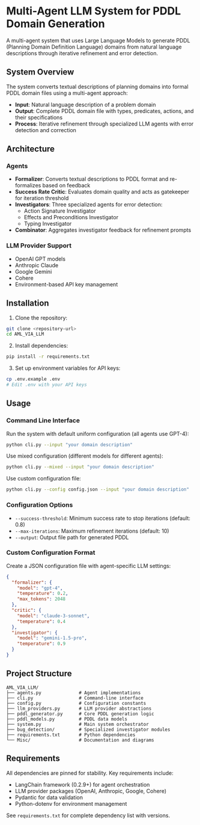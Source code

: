 # Multi-Agent LLM System for PDDL Domain Generation

A multi-agent system that uses Large Language Models to generate PDDL (Planning Domain Definition Language) domains from natural language descriptions through iterative refinement and error detection.

## System Overview

The system converts textual descriptions of planning domains into formal PDDL domain files using a multi-agent approach:

- **Input**: Natural language description of a problem domain
- **Output**: Complete PDDL domain file with types, predicates, actions, and their specifications
- **Process**: Iterative refinement through specialized LLM agents with error detection and correction

## Architecture

### Agents
- **Formalizer**: Converts textual descriptions to PDDL format and re-formalizes based on feedback
- **Success Rate Critic**: Evaluates domain quality and acts as gatekeeper for iteration threshold
- **Investigators**: Three specialized agents for error detection:
  - Action Signature Investigator
  - Effects and Preconditions Investigator  
  - Typing Investigator
- **Combinator**: Aggregates investigator feedback for refinement prompts

### LLM Provider Support
- OpenAI GPT models
- Anthropic Claude
- Google Gemini
- Cohere
- Environment-based API key management

## Installation

1. Clone the repository:
```bash
git clone <repository-url>
cd AML_VIA_LLM
```

2. Install dependencies:
```bash
pip install -r requirements.txt
```

3. Set up environment variables for API keys:
```bash
cp .env.example .env
# Edit .env with your API keys
```

## Usage

### Command Line Interface

Run the system with default uniform configuration (all agents use GPT-4):
```bash
python cli.py --input "your domain description"
```

Use mixed configuration (different models for different agents):
```bash
python cli.py --mixed --input "your domain description"
```

Use custom configuration file:
```bash
python cli.py --config config.json --input "your domain description"
```

### Configuration Options

- `--success-threshold`: Minimum success rate to stop iterations (default: 0.8)
- `--max-iterations`: Maximum refinement iterations (default: 10)
- `--output`: Output file path for generated PDDL

### Custom Configuration Format

Create a JSON configuration file with agent-specific LLM settings:
```json
{
  "formalizer": {
    "model": "gpt-4",
    "temperature": 0.2,
    "max_tokens": 2048
  },
  "critic": {
    "model": "claude-3-sonnet",
    "temperature": 0.4
  },
  "investigator": {
    "model": "gemini-1.5-pro",
    "temperature": 0.9
  }
}
```

## Project Structure

```
AML_VIA_LLM/
├── agents.py              # Agent implementations
├── cli.py                 # Command-line interface
├── config.py              # Configuration constants
├── llm_providers.py       # LLM provider abstractions
├── pddl_generator.py      # Core PDDL generation logic
├── pddl_models.py         # PDDL data models
├── system.py              # Main system orchestrator
├── bug_detection/         # Specialized investigator modules
├── requirements.txt       # Python dependencies
└── Misc/                  # Documentation and diagrams
```

## Requirements

All dependencies are pinned for stability. Key requirements include:
- LangChain framework (0.2.9+) for agent orchestration
- LLM provider packages (OpenAI, Anthropic, Google, Cohere)
- Pydantic for data validation
- Python-dotenv for environment management

See `requirements.txt` for complete dependency list with versions.

